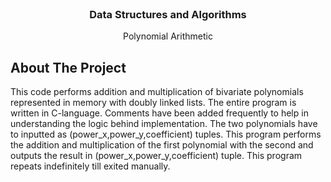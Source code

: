 <br />
<p align="center">
  <h3 align="center">Data Structures and Algorithms</h3>
  <p align="center">
    Polynomial Arithmetic

</p>
  
## About The Project

This code performs addition and multiplication of bivariate polynomials represented in memory with doubly linked lists. The entire program is written in C-language. Comments have been added frequently to help in understanding the logic behind implementation. The two polynomials have to inputted as (power_x,power_y,coefficient) tuples. This program performs the addition and multiplication of the first polynomial with the second and outputs the result in (power_x,power_y,coefficient) tuple. This program repeats indefinitely till exited manually.
